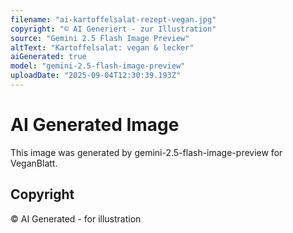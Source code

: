 ```yaml
---
filename: "ai-kartoffelsalat-rezept-vegan.jpg"
copyright: "© AI Generiert - zur Illustration"
source: "Gemini 2.5 Flash Image Preview"
altText: "Kartoffelsalat: vegan & lecker"
aiGenerated: true
model: "gemini-2.5-flash-image-preview"
uploadDate: "2025-09-04T12:30:39.193Z"
---
```


# AI Generated Image

This image was generated by gemini-2.5-flash-image-preview for VeganBlatt.

## Copyright
© AI Generated - for illustration
